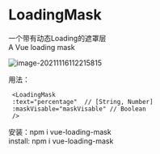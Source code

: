# LoadingMask

一个带有动态Loading的遮罩层 <br/>
A Vue loading mask

![image-20211116112215815](C:/Users/SHUIB/AppData/Roaming/Typora/typora-user-images/image-20211116112215815.png)

用法：

     <LoadingMask 
     :text="percentage"  // [String, Number]
     :maskVisable="maskVisable" // Boolean
     />

安装：npm i vue-loading-mask<br/>
install: npm i vue-loading-mask